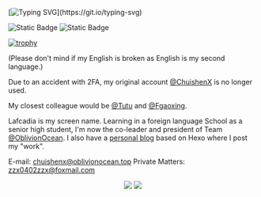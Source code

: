 [![Typing SVG](https://readme-typing-svg.demolab.com?font=Black+Ops+One&duration=3000&pause=500&color=00FF14&center=true&vCenter=true&multiline=true&random=false&width=435&height=80&lines=Learn+to+become+INVISIBLE.;I+am+who+that+isn't.)](https://git.io/typing-svg)

![Static Badge](https://img.shields.io/badge/Into-Oblivion-blue)
![Static Badge](https://img.shields.io/badge/Fitting-High_School-orange)

[![trophy](https://github-profile-trophy.vercel.app/?username=Lafcadia)](https://github.com/ryo-ma/github-profile-trophy)

(Please don't mind if my English is broken as English is my second language.)

Due to an accident with 2FA, my original account [@ChuishenX](https://github.com/ChuishenX/) is no longer used.

My closest colleague would be [@Tutu](https://github.com/zzhiro/) and [@Fgaoxing](https://github.com/Fgaoxing/).

Lafcadia is my screen name. Learning in a foreign language School as a senior high student, I'm now the co-leader and president of Team [@OblivionOcean](https://github.com/OblivionOcean). I also have a [personal blog](https://chuishen.xyz) based on Hexo where I post my "work".

E-mail: chuishenx@oblivionocean.top
Private Matters: zzx0402zzx@foxmail.com

<div align="center">
  <img src="https://github-readme-stats.vercel.app/api?username=ChuishenX&rank_icon=percentile&count_private=true&" />
  <img src="https://github-readme-stats.vercel.app/api?username=Lafcadia&rank_icon=percentile&count_private=true&" />
</div>
